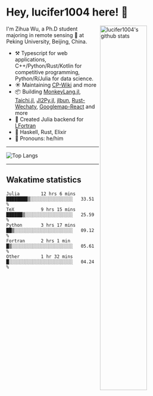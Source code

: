 # Hey, lucifer1004 here! :wave:

<img width="50%" align="right" alt="lucifer1004's github stats" src="https://github-readme-stats.vercel.app/api?username=lucifer1004&show_icons=true">

I'm Zihua Wu, a Ph.D student majoring in remote sensing :satellite: at Peking University, Beijing, China.

- :hammer_and_pick: Typescript for web applications, C++/Python/Rust/Kotlin for competitive programming, Python/R/Julia for data science.
- :sunny: Maintaining [CP-Wiki](https://cp-wiki.vercel.app) and more 
- :package: Building [MonkeyLang.jl](https://github.com/lucifer1004/MonkeyLang.jl), [Taichi.jl](https://github.com/lucifer1004/Taichi.jl), [Jl2Py.jl](https://github.com/lucifer1004/Jl2Py.jl), [jlbun](https://github.com/lucifer1004/jlbun), [Rust-Wechaty](https://github.com/wechaty/rust-wechaty), [Googlemap-React](https://github.com/googlemap-react/googlemap-react) and more
- :sparkler: Created Julia backend for [LFortran](https://github.com/lfortran/lfortran)
- :seedling: Haskell, Rust, Elixir
- :man: Pronouns: he/him

---

![Top Langs](https://github-readme-stats.vercel.app/api/top-langs/?username=lucifer1004&layout=compact)

---

## Wakatime statistics

<!--START_SECTION:waka-->

```text
Julia        12 hrs 6 mins   ████████▒░░░░░░░░░░░░░░░░   33.51 %
TeX          9 hrs 15 mins   ██████▒░░░░░░░░░░░░░░░░░░   25.59 %
Python       3 hrs 17 mins   ██▒░░░░░░░░░░░░░░░░░░░░░░   09.12 %
Fortran      2 hrs 1 min     █▒░░░░░░░░░░░░░░░░░░░░░░░   05.61 %
Other        1 hr 32 mins    █░░░░░░░░░░░░░░░░░░░░░░░░   04.24 %
```

<!--END_SECTION:waka-->
